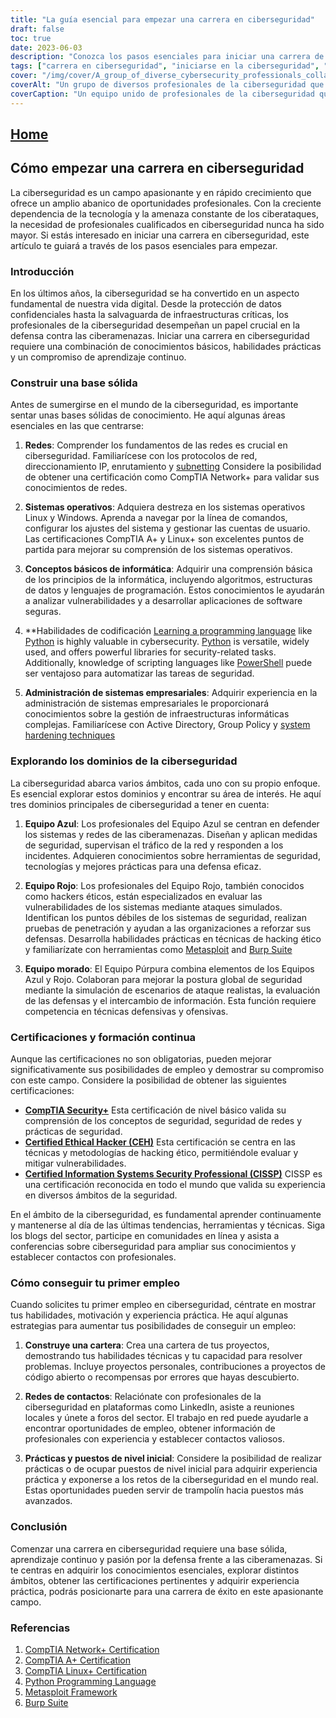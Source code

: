```yaml
---
title: "La guía esencial para empezar una carrera en ciberseguridad"
draft: false
toc: true
date: 2023-06-03
description: "Conozca los pasos esenciales para iniciar una carrera de éxito en ciberseguridad, desde la creación de una base sólida hasta la exploración de diferentes dominios y certificaciones."
tags: ["carrera en ciberseguridad", "iniciarse en la ciberseguridad", "sentar las bases", "fundamentos de redes", "sistemas operativos", "conocimientos de codificación", "administración de sistemas empresariales", "equipo azul", "equipo rojo", "equipo púrpura", "certificaciones", "aprendizaje continuo", "primer empleo en ciberseguridad", "creación de carteras", "redes para la ciberseguridad", "prácticas en ciberseguridad", "Seguridad CompTIA", "Hacker Ético Certificado CEH", "Profesional certificado en seguridad de sistemas de información CISSP", "conferencias sobre ciberseguridad", "tendencias en ciberseguridad", "experiencia práctica", "proyectos de ciberseguridad", "reuniones sobre ciberseguridad", "ciberseguridad para principiantes", "defensa contra las ciberamenazas", "profesionales de la ciberseguridad", "desarrollo profesional", "competencias en ciberseguridad", "educación en ciberseguridad"]
cover: "/img/cover/A_group_of_diverse_cybersecurity_professionals_collaborating.png"
coverAlt: "Un grupo de diversos profesionales de la ciberseguridad que colaboran en la protección de sistemas y redes digitales."
coverCaption: "Un equipo unido de profesionales de la ciberseguridad que trabajan juntos para proteger los sistemas digitales de las ciberamenazas."
---
```


## [Home](/cyber-security-career-playbook-start/)

## Cómo empezar una carrera en ciberseguridad

La ciberseguridad es un campo apasionante y en rápido crecimiento que ofrece un amplio abanico de oportunidades profesionales. Con la creciente dependencia de la tecnología y la amenaza constante de los ciberataques, la necesidad de profesionales cualificados en ciberseguridad nunca ha sido mayor. Si estás interesado en iniciar una carrera en ciberseguridad, este artículo te guiará a través de los pasos esenciales para empezar.

### Introducción

En los últimos años, la ciberseguridad se ha convertido en un aspecto fundamental de nuestra vida digital. Desde la protección de datos confidenciales hasta la salvaguarda de infraestructuras críticas, los profesionales de la ciberseguridad desempeñan un papel crucial en la defensa contra las ciberamenazas. Iniciar una carrera en ciberseguridad requiere una combinación de conocimientos básicos, habilidades prácticas y un compromiso de aprendizaje continuo.

### Construir una base sólida

Antes de sumergirse en el mundo de la ciberseguridad, es importante sentar unas bases sólidas de conocimiento. He aquí algunas áreas esenciales en las que centrarse:

1. **Redes**: Comprender los fundamentos de las redes es crucial en ciberseguridad. Familiarícese con los protocolos de red, direccionamiento IP, enrutamiento y [subnetting](https://simeononsecurity.com/articles/how-to-perform-network-segmentation-for-improved-security/) Considere la posibilidad de obtener una certificación como CompTIA Network+ para validar sus conocimientos de redes.

2. **Sistemas operativos**: Adquiera destreza en los sistemas operativos Linux y Windows. Aprenda a navegar por la línea de comandos, configurar los ajustes del sistema y gestionar las cuentas de usuario. Las certificaciones CompTIA A+ y Linux+ son excelentes puntos de partida para mejorar su comprensión de los sistemas operativos.

3. **Conceptos básicos de informática**: Adquirir una comprensión básica de los principios de la informática, incluyendo algoritmos, estructuras de datos y lenguajes de programación. Estos conocimientos le ayudarán a analizar vulnerabilidades y a desarrollar aplicaciones de software seguras.

4. **Habilidades de codificación [Learning a programming language](https://simeononsecurity.com/articles/should-i-learn-programming-for-cybersecurity-or-information-technology/) like [Python](https://simeononsecurity.com/articles/secure-coding-standards-for-python/) is highly valuable in cybersecurity. [Python](https://simeononsecurity.com/articles/secure-coding-standards-for-python/) is versatile, widely used, and offers powerful libraries for security-related tasks. Additionally, knowledge of scripting languages like [PowerShell](https://simeononsecurity.com/articles/learning-powershell-scripting-for-beginners/) puede ser ventajoso para automatizar las tareas de seguridad.

5. **Administración de sistemas empresariales**: Adquirir experiencia en la administración de sistemas empresariales le proporcionará conocimientos sobre la gestión de infraestructuras informáticas complejas. Familiarícese con Active Directory, Group Policy y [system hardening techniques](https://simeononsecurity.com/github/windows-optimize-harden-debloat/)

### Explorando los dominios de la ciberseguridad

La ciberseguridad abarca varios ámbitos, cada uno con su propio enfoque. Es esencial explorar estos dominios y encontrar su área de interés. He aquí tres dominios principales de ciberseguridad a tener en cuenta:

1. **Equipo Azul**: Los profesionales del Equipo Azul se centran en defender los sistemas y redes de las ciberamenazas. Diseñan y aplican medidas de seguridad, supervisan el tráfico de la red y responden a los incidentes. Adquieren conocimientos sobre herramientas de seguridad, tecnologías y mejores prácticas para una defensa eficaz.

2. **Equipo Rojo**: Los profesionales del Equipo Rojo, también conocidos como hackers éticos, están especializados en evaluar las vulnerabilidades de los sistemas mediante ataques simulados. Identifican los puntos débiles de los sistemas de seguridad, realizan pruebas de penetración y ayudan a las organizaciones a reforzar sus defensas. Desarrolla habilidades prácticas en técnicas de hacking ético y familiarízate con herramientas como [Metasploit](https://simeononsecurity.com/articles/what-is-metasploit/) and [Burp Suite](https://simeononsecurity.com/articles/the-role-of-penetration-testing-in-cybersecurity/)

3. **Equipo morado**: El Equipo Púrpura combina elementos de los Equipos Azul y Rojo. Colaboran para mejorar la postura global de seguridad mediante la simulación de escenarios de ataque realistas, la evaluación de las defensas y el intercambio de información. Esta función requiere competencia en técnicas defensivas y ofensivas.

### Certificaciones y formación continua

Aunque las certificaciones no son obligatorias, pueden mejorar significativamente sus posibilidades de empleo y demostrar su compromiso con este campo. Considere la posibilidad de obtener las siguientes certificaciones:

- [**CompTIA Security+**](https://simeononsecurity.com/articles/comptias-security-plus-sy0-601-what-do-you-need-to-know/) Esta certificación de nivel básico valida su comprensión de los conceptos de seguridad, seguridad de redes y prácticas de seguridad.
- [**Certified Ethical Hacker (CEH)**](https://simeononsecurity.com/articles/preparing-for-the-ceh-certified-ethical-hacker-certification-exam/) Esta certificación se centra en las técnicas y metodologías de hacking ético, permitiéndole evaluar y mitigar vulnerabilidades.
- [**Certified Information Systems Security Professional (CISSP)**](https://simeononsecurity.com/articles/a-guide-to-earning-the-isc2-cissp-certification/) CISSP es una certificación reconocida en todo el mundo que valida su experiencia en diversos ámbitos de la seguridad.

En el ámbito de la ciberseguridad, es fundamental aprender continuamente y mantenerse al día de las últimas tendencias, herramientas y técnicas. Siga los blogs del sector, participe en comunidades en línea y asista a conferencias sobre ciberseguridad para ampliar sus conocimientos y establecer contactos con profesionales.

### Cómo conseguir tu primer empleo

Cuando solicites tu primer empleo en ciberseguridad, céntrate en mostrar tus habilidades, motivación y experiencia práctica. He aquí algunas estrategias para aumentar tus posibilidades de conseguir un empleo:

1. **Construye una cartera**: Crea una cartera de tus proyectos, demostrando tus habilidades técnicas y tu capacidad para resolver problemas. Incluye proyectos personales, contribuciones a proyectos de código abierto o recompensas por errores que hayas descubierto.

2. **Redes de contactos**: Relaciónate con profesionales de la ciberseguridad en plataformas como LinkedIn, asiste a reuniones locales y únete a foros del sector. El trabajo en red puede ayudarle a encontrar oportunidades de empleo, obtener información de profesionales con experiencia y establecer contactos valiosos.

3. **Prácticas y puestos de nivel inicial**: Considere la posibilidad de realizar prácticas o de ocupar puestos de nivel inicial para adquirir experiencia práctica y exponerse a los retos de la ciberseguridad en el mundo real. Estas oportunidades pueden servir de trampolín hacia puestos más avanzados.

### Conclusión

Comenzar una carrera en ciberseguridad requiere una base sólida, aprendizaje continuo y pasión por la defensa frente a las ciberamenazas. Si te centras en adquirir los conocimientos esenciales, explorar distintos ámbitos, obtener las certificaciones pertinentes y adquirir experiencia práctica, podrás posicionarte para una carrera de éxito en este apasionante campo.

### Referencias

1. [CompTIA Network+ Certification](https://www.comptia.org/certifications/network)
2. [CompTIA A+ Certification](https://www.comptia.org/certifications/a)
3. [CompTIA Linux+ Certification](https://www.comptia.org/certifications/linux)
4. [Python Programming Language](https://www.python.org/)
5. [Metasploit Framework](https://www.metasploit.com/)
6. [Burp Suite](https://portswigger.net/burp)

